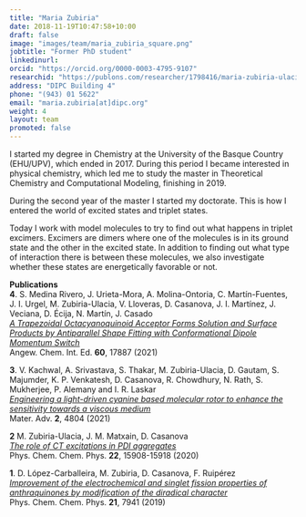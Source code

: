 ```yaml
---
title: "Maria Zubiria"
date: 2018-11-19T10:47:58+10:00
draft: false
image: "images/team/maria_zubiria_square.png"
jobtitle: "Former PhD student"
linkedinurl: 
orcid: "https://orcid.org/0000-0003-4795-9107"
researchid: "https://publons.com/researcher/1798416/maria-zubiria-ulacia/"
address: "DIPC Building 4"
phone: "(943) 01 5622"
email: "maria.zubiria[at]dipc.org"
weight: 4
layout: team
promoted: false
---
```


I started my degree in Chemistry at the University of the Basque Country (EHU/UPV), which ended in 2017. During this period I became interested in physical chemistry, which led me to study the master in Theoretical Chemistry and Computational Modeling, finishing in 2019.

During the second year of the master I started my doctorate. This is how I entered the world of excited states and triplet states.

Today I work with model molecules to try to find out what happens in triplet excimers. Excimers are dimers where one of the molecules is in its ground state and the other in the excited state. In addition to finding out what type of interaction there is between these molecules, we also investigate whether these states are energetically favorable or not.


**Publications**<br>
**4**. S. Medina Rivero, J. Urieta-Mora, A. Molina-Ontoria, C. Martín-Fuentes, J. I. Urgel, M. Zubiria-Ulacia, V. Lloveras, D. Casanova, J. I. Martínez, J. Veciana, D. Écija, N. Martín, J. Casado <br>
_[A Trapezoidal Octacyanoquinoid Acceptor Forms Solution and Surface Products by Antiparallel Shape Fitting with Conformational Dipole Momentum Switch](https://onlinelibrary.wiley.com/doi/10.1002/anie.202104294)_ <br>
Angew. Chem. Int. Ed. **60**, 17887 (2021)

**3**. V. Kachwal, A. Srivastava, S. Thakar, M. Zubiria-Ulacia, D. Gautam, S. Majumder, K. P. Venkatesh, D. Casanova, R. Chowdhury, N. Rath, S. Mukherjee, P. Alemany and I. R. Laskar <br>
_[Engineering a light-driven cyanine based molecular rotor to enhance the sensitivity towards a viscous medium](https://pubs.rsc.org/en/content/articlelanding/2021/MA/D1MA00277E)_ <br>
Mater. Adv. **2**, 4804 (2021)

**2** M. Zubiria-Ulacia, J. M. Matxain, D. Casanova <br>
_[The role of CT excitations in PDI aggregates](https://doi.org/10.1039/D0CP02344B )_ <br>
Phys. Chem. Chem. Phys. **22**, 15908-15918 (2020)

**1**. D. López-Carballeira, M. Zubiria, D. Casanova, F. Ruipérez <br>
_[Improvement of the electrochemical and singlet fission properties of anthraquinones by modification of the diradical character](https://pubs.rsc.org/en/content/articlelanding/2019/CP/C8CP07358A)_ <br>
Phys. Chem. Chem. Phys. **21**, 7941 (2019)